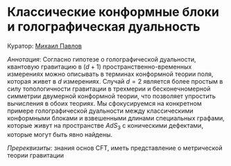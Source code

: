 # Классические конформные блоки и голографическая дуальность

Куратор: [Михаил Павлов](mailto:michaelmorgn@gmail.com)

*Аннотация*:
Согласно гипотезе о голографической дуальности, квантовую гравитацию в $(d+1)$ пространственно-временных измерениях можно описывать в терминах конформной теории поля,
которая живет в $d$ измерениях. Случай $d=2$ является более простым в силу топологичности гравитации в трехмерии и бесконечномерной симметрии двумерной конформной теории, что позволяет упростить вычисления в обоих теориях. Мы сфокусируемся на конкретном примере голографической дуальности между классическими конформными блоками и взвешенными длинами специальных графами,
которые живут на пространстве $AdS_3$ c коническими дефектами, которые могут быть явно найдены. 

*Пререквизиты*:
знания основ CFT, иметь представление о метрической теории гравитации

